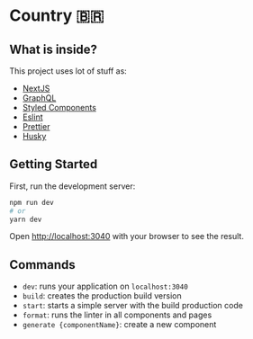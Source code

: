 # Country 🇧🇷

## What is inside?

This project uses lot of stuff as:
- [NextJS](https://nextjs.org/)
- [GraphQL](https://graphql.org/)
- [Styled Components](https://styled-components.com/)
- [Eslint](https://eslint.org/)
- [Prettier](https://prettier.io/)
- [Husky](https://github.com/typicode/husky)

## Getting Started

First, run the development server:

```bash
npm run dev
# or
yarn dev
```

Open [http://localhost:3040](http://localhost:3040) with your browser to see the result.

## Commands

- `dev`: runs your application on `localhost:3040`
- `build`: creates the production build version
- `start`: starts a simple server with the build production code
- `format`: runs the linter in all components and pages
- `generate {componentName}`: create a new component
